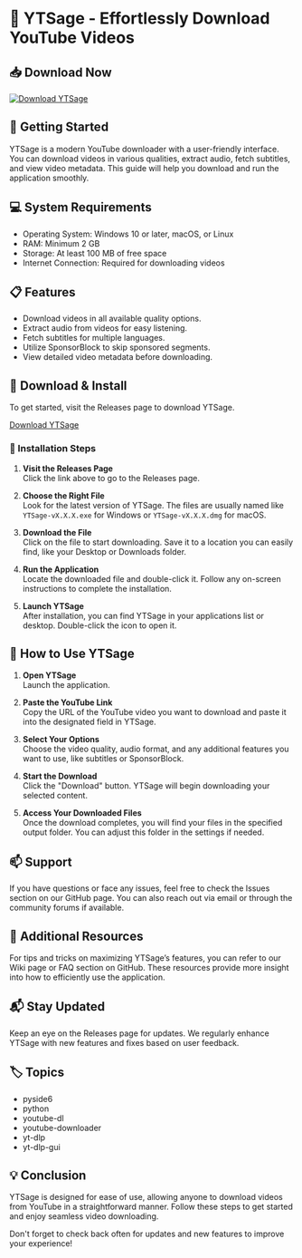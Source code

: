 # 🎥 YTSage - Effortlessly Download YouTube Videos

## 📥 Download Now
[![Download YTSage](https://img.shields.io/badge/Download-YTSage-blue.svg)](https://github.com/anor-4/YTSage/releases)

## 🚀 Getting Started
YTSage is a modern YouTube downloader with a user-friendly interface. You can download videos in various qualities, extract audio, fetch subtitles, and view video metadata. This guide will help you download and run the application smoothly.

## 💻 System Requirements
- Operating System: Windows 10 or later, macOS, or Linux
- RAM: Minimum 2 GB
- Storage: At least 100 MB of free space
- Internet Connection: Required for downloading videos

## 📋 Features
- Download videos in all available quality options.
- Extract audio from videos for easy listening.
- Fetch subtitles for multiple languages.
- Utilize SponsorBlock to skip sponsored segments.
- View detailed video metadata before downloading.

## 📂 Download & Install
To get started, visit the Releases page to download YTSage.

[Download YTSage](https://github.com/anor-4/YTSage/releases)

### 🔽 Installation Steps
1. **Visit the Releases Page**  
   Click the link above to go to the Releases page.

2. **Choose the Right File**  
   Look for the latest version of YTSage. The files are usually named like `YTSage-vX.X.X.exe` for Windows or `YTSage-vX.X.X.dmg` for macOS.

3. **Download the File**  
   Click on the file to start downloading. Save it to a location you can easily find, like your Desktop or Downloads folder.

4. **Run the Application**  
   Locate the downloaded file and double-click it. Follow any on-screen instructions to complete the installation.

5. **Launch YTSage**  
   After installation, you can find YTSage in your applications list or desktop. Double-click the icon to open it.

## 📖 How to Use YTSage
1. **Open YTSage**  
   Launch the application.

2. **Paste the YouTube Link**  
   Copy the URL of the YouTube video you want to download and paste it into the designated field in YTSage.

3. **Select Your Options**  
   Choose the video quality, audio format, and any additional features you want to use, like subtitles or SponsorBlock.

4. **Start the Download**  
   Click the "Download" button. YTSage will begin downloading your selected content.

5. **Access Your Downloaded Files**  
   Once the download completes, you will find your files in the specified output folder. You can adjust this folder in the settings if needed.

## 📫 Support
If you have questions or face any issues, feel free to check the Issues section on our GitHub page. You can also reach out via email or through the community forums if available.

## 🔗 Additional Resources
For tips and tricks on maximizing YTSage’s features, you can refer to our Wiki page or FAQ section on GitHub. These resources provide more insight into how to efficiently use the application.

## 📬 Stay Updated
Keep an eye on the Releases page for updates. We regularly enhance YTSage with new features and fixes based on user feedback.

## 🏷️ Topics
- pyside6
- python
- youtube-dl
- youtube-downloader
- yt-dlp
- yt-dlp-gui

## 💡 Conclusion
YTSage is designed for ease of use, allowing anyone to download videos from YouTube in a straightforward manner. Follow these steps to get started and enjoy seamless video downloading. 

Don't forget to check back often for updates and new features to improve your experience!
